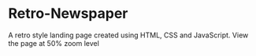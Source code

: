 # Retro-Newspaper
A retro style landing page created using HTML, CSS and JavaScript.
View the page at 50% zoom level
